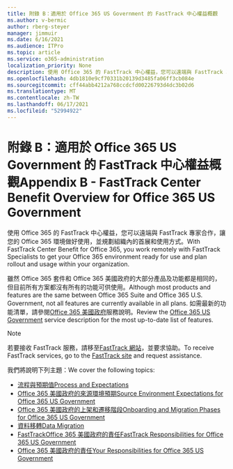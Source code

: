 ```yaml
---
title: 附錄 B：適用於 Office 365 US Government 的 FastTrack 中心權益概觀
ms.author: v-bermic
author: rberg-steyer
manager: jimmuir
ms.date: 6/16/2021
ms.audience: ITPro
ms.topic: article
ms.service: o365-administration
localization_priority: None
description: 使用 Office 365 的 FastTrack 中心權益，您可以遠端與 FastTrack 專家合作，讓您的 Office 365 環境做好使用，並規劃組織內的首展和使用方式。
ms.openlocfilehash: 4db1810e9cf70331b20139d3485fa06ff3cb084e
ms.sourcegitcommit: cff44abb4212a768ccdcfd00226793d4dc3b02d6
ms.translationtype: MT
ms.contentlocale: zh-TW
ms.lasthandoff: 06/17/2021
ms.locfileid: "52994922"
---
```

# <a name="appendix-b---fasttrack-center-benefit-overview-for-office-365-us-government"></a><span data-ttu-id="90860-103">附錄 B：適用於 Office 365 US Government 的 FastTrack 中心權益概觀</span><span class="sxs-lookup"><span data-stu-id="90860-103">Appendix B - FastTrack Center Benefit Overview for Office 365 US Government</span></span>

<span data-ttu-id="90860-104">使用 Office 365 的 FastTrack 中心權益，您可以遠端與 FastTrack 專家合作，讓您的 Office 365 環境做好使用，並規劃組織內的首展和使用方式。</span><span class="sxs-lookup"><span data-stu-id="90860-104">With FastTrack Center Benefit for Office 365, you work remotely with FastTrack Specialists to get your Office 365 environment ready for use and plan rollout and usage within your organization.</span></span> 
  
<span data-ttu-id="90860-105">雖然 Office 365 套件和 Office 365 美國政府的大部分產品及功能都是相同的，但目前所有方案都沒有所有的功能可供使用。</span><span class="sxs-lookup"><span data-stu-id="90860-105">Although most products and features are the same between Office 365 Suite and Office 365 U.S. Government, not all features are currently available in all plans.</span></span> <span data-ttu-id="90860-106">如需最新的功能清單，請參閱[Office 365 美國政府](https://aka.ms/aboutgovcloud)服務說明。</span><span class="sxs-lookup"><span data-stu-id="90860-106">Review the [Office 365 US Government](https://aka.ms/aboutgovcloud) service description for the most up-to-date list of features.</span></span>

> [!NOTE]
> <span data-ttu-id="90860-107">若要接收 FastTrack 服務，請移至[FastTrack 網站](https://go.microsoft.com/fwlink/?linkid=780698)，並要求協助。</span><span class="sxs-lookup"><span data-stu-id="90860-107">To receive FastTrack services, go to the [FastTrack site](https://go.microsoft.com/fwlink/?linkid=780698) and request assistance.</span></span>  

<span data-ttu-id="90860-108">我們將說明下列主題：</span><span class="sxs-lookup"><span data-stu-id="90860-108">We cover the following topics:</span></span>
- [<span data-ttu-id="90860-109">流程與預期值</span><span class="sxs-lookup"><span data-stu-id="90860-109">Process and Expectations</span></span>](process-and-expectations.md) 
- [<span data-ttu-id="90860-110">Office 365 美國政府的來源環境預期</span><span class="sxs-lookup"><span data-stu-id="90860-110">Source Environment Expectations for Office 365 US Government</span></span>](US-Gov-appendix-source-environment-expectations.md)   
- [<span data-ttu-id="90860-111">Office 365 美國政府的上架和遷移階段</span><span class="sxs-lookup"><span data-stu-id="90860-111">Onboarding and Migration Phases for Office 365 US Government</span></span>](US-Gov-appendix-onboarding-and-migration.md)
- [<span data-ttu-id="90860-112">資料移轉</span><span class="sxs-lookup"><span data-stu-id="90860-112">Data Migration</span></span>](data-migration.md)    
- [<span data-ttu-id="90860-113">FastTrackOffice 365 美國政府的責任</span><span class="sxs-lookup"><span data-stu-id="90860-113">FastTrack Responsibilities for Office 365 US Government</span></span>](US-Gov-appendix-fasttrack-responsibilities.md)   
- [<span data-ttu-id="90860-114">Office 365 美國政府的責任</span><span class="sxs-lookup"><span data-stu-id="90860-114">Your Responsibilities for Office 365 US Government</span></span>](US-Gov-appendix-your-responsibilities.md)    

